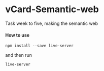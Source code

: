 # vCard-Semantic-web
Task week to five, making the semantic web

#### How to use

```
npm install --save live-server
```

and then run

```
live-server
```
